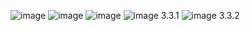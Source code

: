 ![image](https://user-images.githubusercontent.com/102383367/205508657-dc1b3bb0-0405-4544-8e46-8b98336ecdd3.png)
![image](https://user-images.githubusercontent.com/102383367/205508699-dafd496f-5ba2-490b-aace-4e2fcb0341ba.png)
![image](https://user-images.githubusercontent.com/102383367/208545197-9d618d40-7bfb-4b3f-b35e-62a8945469d7.png)
![image](https://user-images.githubusercontent.com/102383367/208779648-7c196ab8-3f6e-4203-ac29-b635f353a4d6.png)
3.3.1
![image](https://user-images.githubusercontent.com/102383367/209853970-f2eb2698-0be5-47d3-94ef-233975097719.png)
3.3.2
